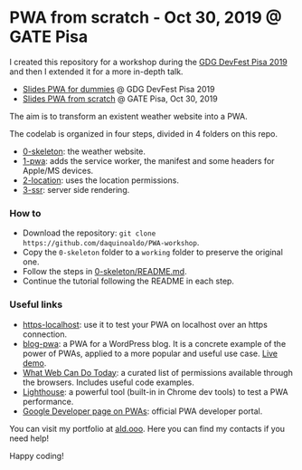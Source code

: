# PWA from scratch - Oct 30, 2019 @ GATE Pisa

I created this repository for a workshop during the [GDG DevFest Pisa 2019](https://2019.devfest.gdgpisa.it) and then I extended it for a more in-depth talk.
- [Slides PWA for dummies](slides/pwa4dummies.pdf) @ GDG DevFest Pisa 2019
- [Slides PWA from scratch](slides/pwa-from-scratch.pdf) @ GATE Pisa, Oct 30, 2019

The aim is to transform an existent weather website into a PWA.

The codelab is organized in four steps, divided in 4 folders on this repo.
- [0-skeleton](0-skeleton): the weather website.
- [1-pwa](1-pwa): adds the service worker, the manifest and some headers for Apple/MS devices.
- [2-location](2-location): uses the location permissions.
- [3-ssr](3-ssr): server side rendering.

### How to
- Download the repository: `git clone https://github.com/daquinoaldo/PWA-workshop`.
- Copy the `0-skeleton` folder to a `working` folder to preserve the original one.
- Follow the steps in [0-skeleton/README.md](0-skeleton/README.md).
- Continue the tutorial following the README in each step.

### Useful links
- [https-localhost](https://github.com/daquinoaldo/https-localhost): use it to test your PWA on localhost over an https connection.
- [blog-pwa](https://github.com/daquinoaldo/blog-pwa): a PWA for a WordPress blog. It is a concrete example of the power of PWAs, applied to a more popular and useful use case. [Live demo](https://pwa.demopress.aldodaquino.com).
- [What Web Can Do Today](https://whatwebcando.today): a curated list of permissions available through the browsers. Includes useful code examples.
- [Lighthouse](https://developers.google.com/web/tools/lighthouse): a powerful tool (built-in in Chrome dev tools) to test a PWA performance.
- [Google Developer page on PWAs](https://developers.google.com/web/progressive-web-apps): official PWA developer portal.

You can visit my portfolio at [ald.ooo](https://ald.ooo). Here you can find my contacts if you need help!

Happy coding!

